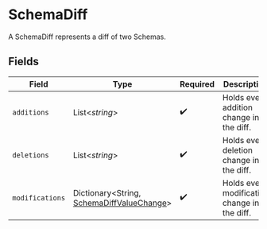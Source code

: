 # SchemaDiff

A SchemaDiff represents a diff of two Schemas.


## Fields

| Field                                                                                     | Type                                                                                      | Required                                                                                  | Description                                                                               |
| ----------------------------------------------------------------------------------------- | ----------------------------------------------------------------------------------------- | ----------------------------------------------------------------------------------------- | ----------------------------------------------------------------------------------------- |
| `additions`                                                                               | List<*string*>                                                                            | :heavy_check_mark:                                                                        | Holds every addition change in the diff.                                                  |
| `deletions`                                                                               | List<*string*>                                                                            | :heavy_check_mark:                                                                        | Holds every deletion change in the diff.                                                  |
| `modifications`                                                                           | Dictionary<String, [SchemaDiffValueChange](../../models/shared/SchemaDiffValueChange.md)> | :heavy_check_mark:                                                                        | Holds every modification change in the diff.                                              |